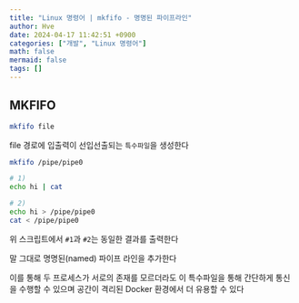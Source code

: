 ```yaml
---
title: "Linux 명령어 | mkfifo - 명명된 파이프라인"
author: Hve
date: 2024-04-17 11:42:51 +0900
categories: ["개발", "Linux 명령어"]
math: false
mermaid: false
tags: []
---
```


## MKFIFO

```bash
mkfifo file
```

file 경로에 입출력이 선입선출되는 `특수파일`을 생성한다

```bash
mkfifo /pipe/pipe0

# 1)
echo hi | cat

# 2)
echo hi > /pipe/pipe0
cat < /pipe/pipe0
```

위 스크립트에서 `#1`과 `#2`는 동일한 결과를 출력한다

말 그대로 명명된(named) 파이프 라인을 추가한다

이를 통해 두 프로세스가 서로의 존재를 모르더라도 이 특수파일을 통해 간단하게 통신을 수행할 수 있으며 공간이 격리된 Docker 환경에서 더 유용할 수 있다